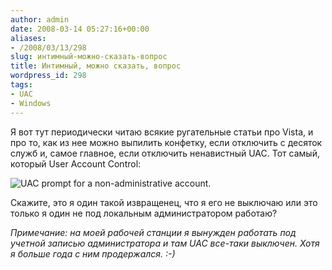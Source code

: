 ```yaml
---
author: admin
date: 2008-03-14 05:27:16+00:00
aliases:
- /2008/03/13/298
slug: интимный-можно-сказать-вопрос
title: Интимный, можно сказать, вопрос
wordpress_id: 298
tags:
- UAC
- Windows
---
```


Я вот тут периодически читаю всякие ругательные статьи про Vista, и про то, как из нее можно выпилить конфетку, если отключить с десяток служб и, самое главное, если отключить ненавистный UAC. Тот самый, который User Account Control:

![UAC prompt for a non-administrative account.](/2008/03/uac.png)

Скажите, это я один такой извращенец, что я его не выключаю или это только я один не под локальным администратором работаю?

_Примечание: на моей рабочей станции я вынужден работать под учетной записью администратора и там UAC все-таки выключен. Хотя я больше года с ним продержался. :-)_
